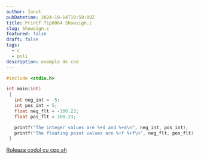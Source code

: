```yaml
---
author: Ionut
pubDatetime: 2024-10-14T19:59:00Z 
title: Printf Tip0064 Showsign.c
slug: Showsign.c
featured: false
draft: false
tags:
  - c
  - poli
description: exemple de cod
---
```

```c
#include <stdio.h>

int main(int)
 {
   int neg_int = -5;
   int pos_int = 5;  
   float neg_flt = -100.23;
   float pos_flt = 100.23;

   printf("The integer values are %+d and %+d\n", neg_int, pos_int);
   printf("The floating point values are %+f %+f\n", neg_flt, pos_flt);
 }


```
<a href='https://cpp.sh/?source=%23include+%3Cstdio.h%3E%0D%0A%0D%0Aint+main%28int%29%0D%0A+%7B%0D%0A+++int+neg_int+%3D+-5%3B%0D%0A+++int+pos_int+%3D+5%3B++%0D%0A+++float+neg_flt+%3D+-100.23%3B%0D%0A+++float+pos_flt+%3D+100.23%3B%0D%0A%0D%0A+++printf%28%22The+integer+values+are+%25%2Bd+and+%25%2Bd%5Cn%22%2C+neg_int%2C+pos_int%29%3B%0D%0A+++printf%28%22The+floating+point+values+are+%25%2Bf+%25%2Bf%5Cn%22%2C+neg_flt%2C+pos_flt%29%3B%0D%0A+%7D%0D%0A%0D%0A' target='_blank'> Ruleaza codul cu cpp.sh </a>